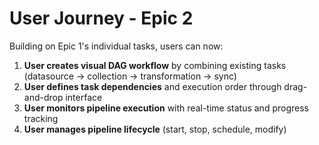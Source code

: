 # User Journey - Epic 2

Building on Epic 1's individual tasks, users can now:

1. **User creates visual DAG workflow** by combining existing tasks (datasource → collection → transformation → sync)
2. **User defines task dependencies** and execution order through drag-and-drop interface
3. **User monitors pipeline execution** with real-time status and progress tracking
4. **User manages pipeline lifecycle** (start, stop, schedule, modify)
